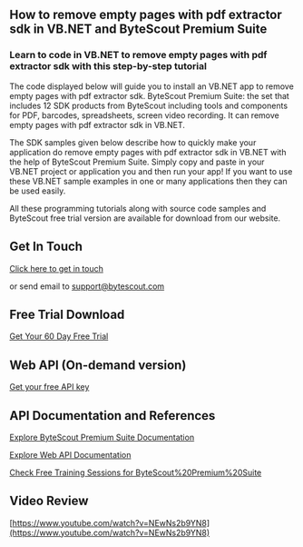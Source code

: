 ## How to remove empty pages with pdf extractor sdk in VB.NET and ByteScout Premium Suite

### Learn to code in VB.NET to remove empty pages with pdf extractor sdk with this step-by-step tutorial

The code displayed below will guide you to install an VB.NET app to remove empty pages with pdf extractor sdk. ByteScout Premium Suite: the set that includes 12 SDK products from ByteScout including tools and components for PDF, barcodes, spreadsheets, screen video recording. It can remove empty pages with pdf extractor sdk in VB.NET.

The SDK samples given below describe how to quickly make your application do remove empty pages with pdf extractor sdk in VB.NET with the help of ByteScout Premium Suite.  Simply copy and paste in your VB.NET project or application you and then run your app! If you want to use these VB.NET sample examples in one or many applications then they can be used easily.

All these programming tutorials along with source code samples and ByteScout free trial version are available for download from our website.

## Get In Touch

[Click here to get in touch](https://bytescout.zendesk.com/hc/en-us/requests/new?subject=ByteScout%20Premium%20Suite%20Question)

or send email to [support@bytescout.com](mailto:support@bytescout.com?subject=ByteScout%20Premium%20Suite%20Question) 

## Free Trial Download

[Get Your 60 Day Free Trial](https://bytescout.com/download/web-installer?utm_source=github-readme)

## Web API (On-demand version)

[Get your free API key](https://pdf.co/documentation/api?utm_source=github-readme)

## API Documentation and References

[Explore ByteScout Premium Suite Documentation](https://bytescout.com/documentation/index.html?utm_source=github-readme)

[Explore Web API Documentation](https://pdf.co/documentation/api?utm_source=github-readme)

[Check Free Training Sessions for ByteScout%20Premium%20Suite](https://academy.bytescout.com/)

## Video Review

[https://www.youtube.com/watch?v=NEwNs2b9YN8](https://www.youtube.com/watch?v=NEwNs2b9YN8)